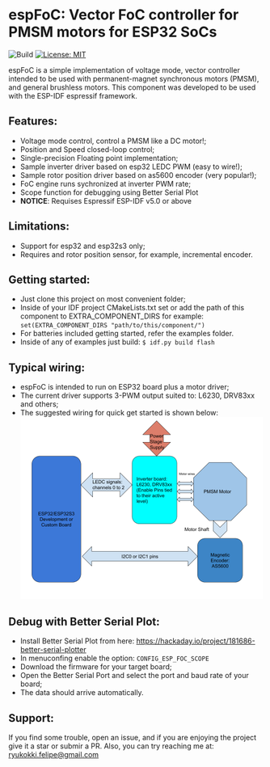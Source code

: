 # espFoC: Vector FoC controller for PMSM motors for ESP32 SoCs

![Build](https://github.com/uLipe/espFoC/workflows/Build/badge.svg)
[![License: MIT](https://img.shields.io/badge/License-MIT-yellow.svg)](https://opensource.org/licenses/MIT)

espFoC is a simple implementation of voltage mode, vector controller intended to be used with permanent-magnet synchronous motors (PMSM), and general brushless motors. This component was developed to be used with the ESP-IDF
espressif framework.

## Features:
* Voltage mode control, control a PMSM like a DC motor!;
* Position and Speed closed-loop control;
* Single-precision Floating point implementation;
* Sample inverter driver based on esp32 LEDC PWM (easy to wire!);
* Sample rotor position driver based on as5600 encoder (very popular!);
* FoC engine runs sychronized at inverter PWM rate;
* Scope function for debugging using Better Serial Plot
* **NOTICE**: Requises Espressif ESP-IDF v5.0 or above

## Limitations:
* Support for esp32 and esp32s3 only;
* Requires and rotor position sensor, for example, incremental encoder.

## Getting started:
* Just clone this project on most convenient folder;
* Inside of your IDF project CMakeLists.txt set or add the path of this component to EXTRA_COMPONENT_DIRS for example: `set(EXTRA_COMPONENT_DIRS "path/to/this/component/")`
* For batteries included getting started, refer the examples folder.
* Inside of any of examples just build: `$ idf.py build flash`

## Typical wiring:
* espFoC is intended to run on ESP32 board plus a motor driver;
* The current driver supports 3-PWM output suited to: L6230, DRV83xx and others;
* The suggested wiring for quick get started is shown below:
![Wiring](/doc/images/wiring.png)


## Debug with Better Serial Plot:
* Install Better Serial Plot from here: https://hackaday.io/project/181686-better-serial-plotter
* In menuconfing enable the option: `CONFIG_ESP_FOC_SCOPE`
* Download the firmware for your target board;
* Open the Better Serial Port and select the port and baud rate of your board;
* The data should arrive automatically.

## Support:
If you find some trouble, open an issue, and if you are enjoying the project
give it a star or submir a PR. Also, you can try reaching me at:
ryukokki.felipe@gmail.com
